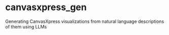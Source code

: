 # canvasxpress_gen
Generating CanvasXpress visualizations from natural language descriptions of them using LLMs
